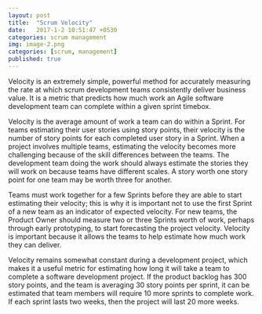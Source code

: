 ```yaml
---
layout: post
title:  "Scrum Velocity"
date:   2017-1-2 10:51:47 +0530
categories: scrum management
img: image-2.png
categories: [scrum, management]
published: true
---
```


Velocity is an extremely simple, powerful method for accurately measuring the rate at which scrum development teams consistently deliver business value. It is a metric that predicts how much work an Agile software development team can complete within a given sprint timebox.

Velocity is the average amount of work a team can do within a Sprint. For teams estimating their user stories using story points, their velocity is the number of story points for each completed user story in a Sprint. When a project involves multiple teams, estimating the velocity becomes more challenging because of the skill differences between the teams. The development team doing the work should always estimate the stories they will work on because teams have different scales. A story worth one story point for one team may be worth three for another.

Teams must work together for a few Sprints before they are able to start estimating their velocity; this is why it is important not to use the first Sprint of a new team as an indicator of expected velocity. For new teams, the Product Owner should measure two or three Sprints worth of work, perhaps through early prototyping, to start forecasting the project velocity. Velocity is important because it allows the teams to help estimate how much work they can deliver.

Velocity remains somewhat constant during a development project, which makes it a useful metric for estimating how long it will take a team to complete a software development project. If the product backlog has 300 story points, and the team is averaging 30 story points per sprint, it can be estimated that team members will require 10 more sprints to complete work. If each sprint lasts two weeks, then the project will last 20 more weeks.

